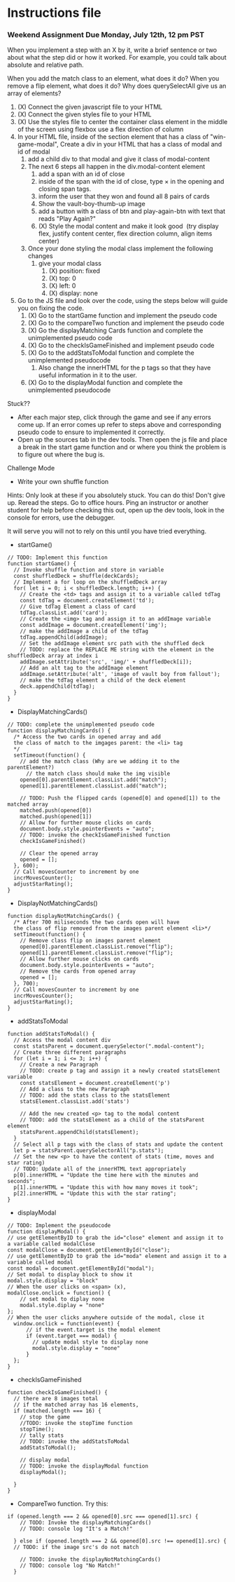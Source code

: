 # Instructions file

### Weekend Assignment Due Monday, July 12th, 12 pm PST

When you implement a step with an X by it, write a brief sentence or two about what the step did or how it worked. For example, you could talk about absolute and relative path.

When you add the match class to an element, what does it do?
When you remove a flip element, what does it do?
Why does querySelectAll give us an array of elements?




1. (X) Connect the given javascript file to your HTML 
2. (X) Connect the given styles file to your HTML
3. (X) Use the styles file to center the container class element in the middle of the screen using flexbox use a flex direction of column
4.  In your HTML file, inside of the section element that has a class of "win-game-modal", Create a div in your HTML that has a class of modal and id of modal
	1. add a child div to that modal and give it class of modal-content
	2. The next 6 steps all happen in the div.modal-content element
		1. add a span with an id of close
		2. inside of the span with the id of close, type &times; in the opening and closing span tags.
		3.  inform the user that they won and found all 8 pairs of cards
		4. Show the vault-boy-thumb-up image
		5. add a button with a class of btn and play-again-btn with text that reads "Play Again?"
		6. (X) Style the modal content and make it look good  (try display flex, justify content center, flex direction column, align items center)
	3. Once your done styling the modal class implement the following changes
		1. give your modal class
			1. (X) position: fixed
			2. (X) top: 0
			3. (X) left: 0
			4. (X) display: none
5. Go to the JS file and look over the code, using the steps below will guide you on fixing the code.
	1. (X) Go to the startGame function and implement the pseudo code
	2. (X) Go to the compareTwo function and implement the pseudo code
	3. (X) Go the displayMatching Cards function and complete the unimplemented pseudo code
	4. (X) Go to the checkIsGameFinished and implement pseudo code
	5. (X) Go to the addStatsToModal function and complete the unimplemented pseudocode
		1. Also change the innerHTML for the p tags so that they have useful information in it to the user.
	6. (X) Go to the displayModal function and complete the unimplemented pseudocode

Stuck??
- After each major step, click through the game and see if any errors come up. If an error comes up refer to steps above and corresponding pseudo code to ensure to implemented it correctly.
- Open up the sources tab in the dev tools. Then open the js file and place a break in the start game function and or where you think the problem is to figure out where the bug is.


Challenge Mode
- Write your own shuffle function


Hints: Only look at these if you absolutely stuck. You can do this! Don't give up. Reread the steps. Go to office hours. Ping an instructor or another student for help before checking this out, open up the dev tools, look in the console for errors, use the debugger. 

It will serve you will not to rely on this until you have tried everything.
- startGame()
```
// TODO: Implement this function
function startGame() {
  // Invoke shuffle function and store in variable
  const shuffledDeck = shuffle(deckCards);
  // Implement a for loop on the shuffledDeck array
  for( let i = 0; i < shuffledDeck.length; i++) {
    // Create the <td> tags and assign it to a variable called tdTag
    const tdTag = document.createElement('td');
    // Give tdTag Element a class of card
    tdTag.classList.add('card');
    // Create the <img> tag and assign it to an addImage variable
    const addImage = document.createElement('img');
    // make the addImage a child of the tdTag
    tdTag.appendChild(addImage);
    // Set the addImage element src path with the shuffled deck
    // TODO: replace the REPLACE ME string with the element in the shuffledDeck array at index i
    addImage.setAttribute('src', 'img/' + shuffledDeck[i]);
    // Add an alt tag to the addImage element
    addImage.setAttribute('alt', 'image of vault boy from fallout');
    // make the tdTag element a child of the deck element
    deck.appendChild(tdTag);
  }
}
```
- DisplayMatchingCards()
```
// TODO: complete the unimplemented pseudo code
function displayMatchingCards() {
  /* Access the two cards in opened array and add
  the class of match to the imgages parent: the <li> tag
  */
  setTimeout(function() {
    // add the match class (Why are we adding it to the parentElement?)
      // the match class should make the img visible
    opened[0].parentElement.classList.add("match");
    opened[1].parentElement.classList.add("match");

    // TODO: Push the flipped cards (opened[0] and opened[1]) to the matched array
    matched.push(opened[0])
    matched.push(opened[1])
    // Allow for further mouse clicks on cards
    document.body.style.pointerEvents = "auto";
    // TODO: invoke the checkIsGameFinished function
    checkIsGameFinished()
   
    // Clear the opened array
    opened = [];
  }, 600);
  // Call movesCounter to increment by one
  incrMovesCounter();
  adjustStarRating();
}
```
- DisplayNotMatchingCards()
```
function displayNotMatchingCards() {
  /* After 700 miliseconds the two cards open will have
  the class of flip removed from the images parent element <li>*/
  setTimeout(function() {
    // Remove class flip on images parent element
    opened[0].parentElement.classList.remove("flip");
    opened[1].parentElement.classList.remove("flip");
    // Allow further mouse clicks on cards
    document.body.style.pointerEvents = "auto";
    // Remove the cards from opened array
    opened = [];
  }, 700);
  // Call movesCounter to increment by one
  incrMovesCounter();
  adjustStarRating();
}
```
- addStatsToModal
```
function addStatsToModal() {
  // Access the modal content div
  const statsParent = document.querySelector(".modal-content");
  // Create three different paragraphs
  for (let i = 1; i <= 3; i++) {
    // Create a new Paragraph
    // TODO: create p tag and assign it a newly created statsElement variable
    const statsElement = document.createElement('p')
    // Add a class to the new Paragraph
    // TODO: add the stats class to the statsElement
    statsElement.classList.add('stats')
    
    // Add the new created <p> tag to the modal content
    // TODO: add the statsElement as a child of the statsParent element
    statsParent.appendChild(statsElement);
  }
  // Select all p tags with the class of stats and update the content
  let p = statsParent.querySelectorAll("p.stats");
  // Set the new <p> to have the content of stats (time, moves and star rating)
  // TODO: Update all of the innerHTML text appropriately
  p[0].innerHTML = "Update the time here with the minutes and seconds";
  p[1].innerHTML = "Update this with how many moves it took";
  p[2].innerHTML = "Update this with the star rating";
}
```
- displayModal
```
// TODO: Implement the pseudocode
function displayModal() {
// use getElementByID to grab the id="close" element and assign it to a variable called modalClose
const modalClose = document.getElementById("close");
// use getElementByID to grab the id="moda" element and assign it to a variable called modal
const modal = document.getElementById("modal");
// Set modal to display block to show it
modal.style.display = "block"
// When the user clicks on <span> (x), 
modalClose.onclick = function() {
    // set modal to diplay none
    modal.style.diplay = "none"
};
// When the user clicks anywhere outside of the modal, close it
  window.onclick = function(event) {
      // if the event.target is the modal element
      if (event.target === modal) {
        // update modal style to display none
        modal.style.display = "none"
      }
  };
}
```
- checkIsGameFinished
```
function checkIsGameFinished() {
  // there are 8 images total
  // if the matched array has 16 elements,
  if (matched.length === 16) {
    // stop the game
    //TODO: invoke the stopTime function
    stopTime();
    // tally stats
    // TODO: invoke the addStatsToModal
    addStatsToModal();
    
    // display modal
    // TODO: invoke the displayModal function
    displayModal();
    
  }
}
```
- CompareTwo function. Try this:
```
if (opened.length === 2 && opened[0].src === opened[1].src) {
    // TODO: Invoke the displayMatchingCards()
    // TODO: console log "It's a Match!"  
    
  } else if (opened.length === 2 && opened[0].src !== opened[1].src) {
  // TODO: if the image src's do not match
  
    // TODO: invoke the displayNotMatchingCards()
    // TODO: console log "No Match!"
  }
```
